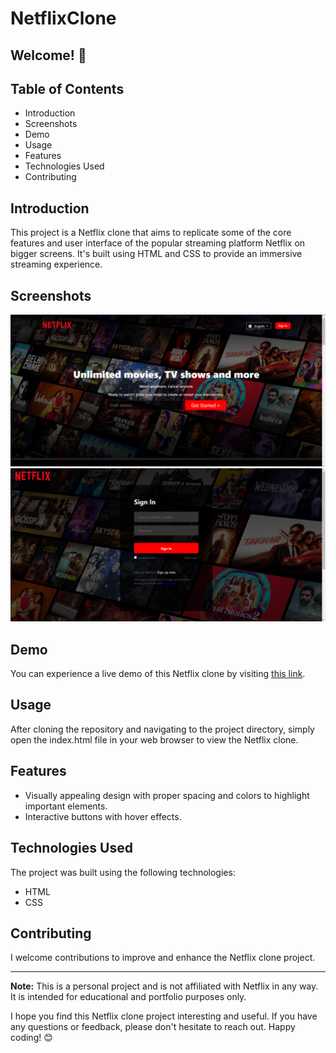 # NetflixClone

## Welcome! 👋

## Table of Contents

- Introduction
- Screenshots
- Demo
- Usage
- Features 
- Technologies Used
- Contributing
  
## Introduction

This project is a Netflix clone that aims to replicate some of the core features and user interface of the popular streaming platform Netflix on bigger screens. It's built using HTML and CSS to provide an immersive streaming experience.

## Screenshots

![Screenshot 1](Screenshots/Screenshot1.png)
![Screenshot 2](Screenshots/Screenshot2.png)

## Demo

You can experience a live demo of this Netflix clone by visiting [this link](https://peaceful-crisp-ca1882.netlify.app). 

## Usage

After cloning the repository and navigating to the project directory, simply open the index.html file in your web browser to view the Netflix clone.

## Features

- Visually appealing design with proper spacing and colors to highlight important elements.
- Interactive buttons with hover effects.

## Technologies Used

The project was built using the following technologies:

- HTML
- CSS

## Contributing

I welcome contributions to improve and enhance the Netflix clone project.

---

**Note:** This is a personal project and is not affiliated with Netflix in any way. It is intended for educational and portfolio purposes only.

I hope you find this Netflix clone project interesting and useful. If you have any questions or feedback, please don't hesitate to reach out. Happy coding! 😊
